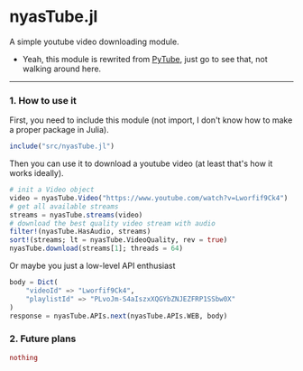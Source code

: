 # nyasTube.jl

A simple youtube video downloading module.

* Yeah, this module is rewrited from [PyTube](https://github.com/pytube/pytube), just go to see that, not walking around here.

---

### 1. How to use it

First, you need to include this module (not import, I don't know how to make a proper package in Julia).

```julia
include("src/nyasTube.jl")
```

Then you can use it to download a youtube video (at least that's how it works ideally).

```julia
# init a Video object
video = nyasTube.Video("https://www.youtube.com/watch?v=Lworfif9Ck4")
# get all available streams
streams = nyasTube.streams(video)
# download the best quality video stream with audio
filter!(nyasTube.HasAudio, streams)
sort!(streams; lt = nyasTube.VideoQuality, rev = true)
nyasTube.download(streams[1]; threads = 64)
```

Or maybe you just a low-level API enthusiast

```julia
body = Dict(
    "videoId" => "Lworfif9Ck4",
    "playlistId" => "PLvoJm-S4aIszxXQGYbZNJEZFRP1SSbw0X"
)
response = nyasTube.APIs.next(nyasTube.APIs.WEB, body)
```

### 2. Future plans

```julia
nothing
```